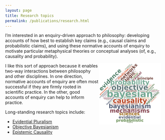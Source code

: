 ```yaml
---
layout: page
title: Research topics
permalink: /publications/research.html
---
```



I’m interested in an enquiry-driven approach to philosophy: developing accounts of how best to establish key claims (e.g., causal claims and probabilistic claims), and using these normative accounts of enquiry to motivate particular metaphysical theories or conceptual analyses (of, e.g., causality and probability).

<img align="right" width="200" src="images/wordcloud.png">I like this sort of approach because it enables two-way interactions between philosophy and other disciplines. In one direction, normative accounts of enquiry are often most successful if they are firmly rooted in scientific practice. In the other, good accounts of enquiry can help to inform practice.

Long-standing research topics include:
- [Evidential Pluralism][EP]
- [Objective Bayesianism][OB]
- [Epistemic Causality][EC] 

[EP]: /ep/
[OB]: https://blogs.kent.ac.uk/jonw/objective-bayesianism/
[EC]: https://blogs.kent.ac.uk/jonw/epistemic-causality/

